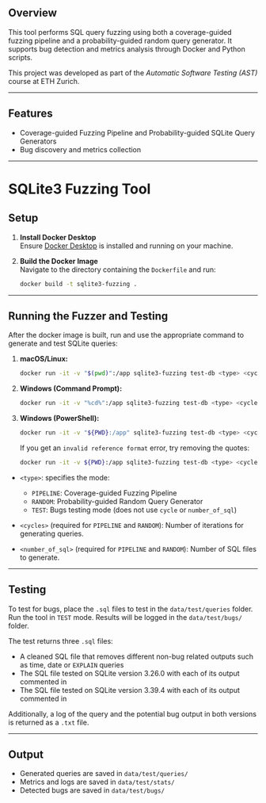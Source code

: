 
## Overview

This tool performs SQL query fuzzing using both a coverage-guided fuzzing pipeline and a probability-guided random query generator. It supports bug detection and metrics analysis through Docker and Python scripts.

This project was developed as part of the *Automatic Software Testing (AST)* course at ETH Zurich.

---

## Features

- Coverage-guided Fuzzing Pipeline and Probability-guided SQLite Query Generators
- Bug discovery and metrics collection

---

# SQLite3 Fuzzing Tool

## Setup

1. **Install Docker Desktop**  
   Ensure [Docker Desktop](https://www.docker.com/products/docker-desktop) is installed and running on your machine.

2. **Build the Docker Image**  
   Navigate to the directory containing the `Dockerfile` and run:
   ```bash
   docker build -t sqlite3-fuzzing .

---

## Running the Fuzzer and Testing

After the docker image is built, run and use the appropriate command to generate and test SQLite queries:

1. **macOS/Linux:**
    ```bash
    docker run -it -v "$(pwd)":/app sqlite3-fuzzing test-db <type> <cycles> <number_of_queries>

2. **Windows (Command Prompt):**
    ```bash
    docker run -it -v "%cd%":/app sqlite3-fuzzing test-db <type> <cycles> <number_of_sql>

3. **Windows (PowerShell):**
    ```bash
    docker run -it -v "${PWD}:/app" sqlite3-fuzzing test-db <type> <cycles> <number_of_sql>
    ```

    If you get an `invalid reference format` error, try removing the quotes:

    ```bash
    docker run -it -v ${PWD}:/app sqlite3-fuzzing test-db <type> <cycles> <number_of_sql>
    ```

- ```<type>```: specifies the mode:
    - ```PIPELINE```: Coverage-guided Fuzzing Pipeline
    - ```RANDOM```: Probability-guided Random Query Generator
    - ```TEST```: Bugs testing mode (does not use ```cycle``` or ```number_of_sql```)

- ```<cycles>``` (required for ```PIPELINE``` and ```RANDOM```): Number of iterations for generating queries.

- ```<number_of_sql>``` (required for ```PIPELINE``` and ```RANDOM```): Number of SQL files to generate.

---

## Testing

To test for bugs, place the ```.sql``` files to test in the ```data/test/queries``` folder. Run the tool in ```TEST``` mode. Results will be logged in the ```data/test/bugs/``` folder. 

The test returns three ```.sql``` files:
- A cleaned SQL file that removes different non-bug related outputs such as time, date or ```EXPLAIN``` queries
- The SQL file tested on SQLite version 3.26.0 with each of its output commented in
- The SQL file tested on SQLite version 3.39.4 with each of its output commented in

Additionally, a log of the query and the potential bug output in both versions is returned as a ```.txt``` file.

---

## Output

- Generated queries are saved in ```data/test/queries/``` 
- Metrics and logs are saved in ```data/test/stats/```
- Detected bugs are saved in ```data/test/bugs/```




